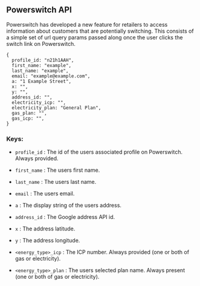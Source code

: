## Powerswitch API

Powerswitch has developed a new feature for retailers to access information about customers that are potentially switching. This consists of
a simple set of url query params passed along once the user clicks the switch link on Powerswitch.

```
{
  profile_id: "n21h1AAH",
  first_name: "example",
  last_name: "example",
  email: "example@example.com",
  a: "1 Example Street",
  x: "",
  y: "",
  address_id: "",
  electricity_icp: "",
  electricity_plan: "General Plan",
  gas_plan: "",
  gas_icp: "",
}
```

### Keys:

- `profile_id` : The id of the users associated profile on Powerswitch. Always provided.

- `first_name` : The users first name.

- `last_name` : The users last name.

- `email` : The users email.

- `a` : The display string of the users address.

- `address_id` : The Google address API id.

- `x` : The address latitude.

- `y` : The address longitude.

- `<energy_type>_icp` : The ICP number. Always provided (one or both of gas or electricity).

- `<energy_type>_plan` : The users selected plan name. Always present (one or both of gas or electricity).

